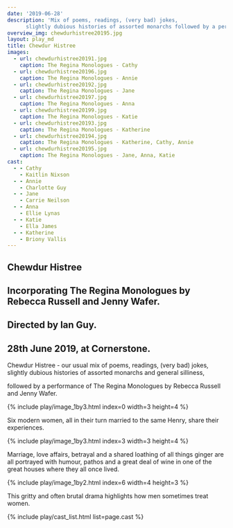 ```yaml
---
date: '2019-06-28'
description: 'Mix of poems, readings, (very bad) jokes,
      slightly dubious histories of assorted monarchs followed by a performance of The Regina Monologues.'
overview_img: chewdurhistree20195.jpg
layout: play_md
title: Chewdur Histree
images:
  - url: chewdurhistree20191.jpg
    caption: The Regina Monologues - Cathy
  - url: chewdurhistree20196.jpg
    caption: The Regina Monologues - Annie
  - url: chewdurhistree20192.jpg
    caption: The Regina Monologues - Jane
  - url: chewdurhistree20197.jpg
    caption: The Regina Monologues - Anna
  - url: chewdurhistree20199.jpg
    caption: The Regina Monologues - Katie
  - url: chewdurhistree20193.jpg
    caption: The Regina Monologues - Katherine
  - url: chewdurhistree20194.jpg
    caption: The Regina Monologues - Katherine, Cathy, Annie
  - url: chewdurhistree20195.jpg
    caption: The Regina Monologues - Jane, Anna, Katie
cast:
  - - Cathy
    - Kaitlin Nixson
  - - Annie
    - Charlotte Guy
  - - Jane
    - Carrie Neilson
  - - Anna
    - Ellie Lynas
  - - Katie
    - Ella James
  - - Katherine
    - Briony Vallis
---
```


## Chewdur Histree
## Incorporating The Regina Monologues by Rebecca Russell and Jenny Wafer.
## Directed by Ian Guy.
## 28th June 2019, at Cornerstone.


Chewdur Histree - our  usual mix of poems, readings, (very bad) jokes, slightly dubious histories of assorted monarchs and general silliness,

followed by a performance of The Regina Monologues by Rebecca Russell and Jenny Wafer.

{% include play/image_1by3.html index=0 width=3 height=4 %}

Six modern women, all in their turn married to the same Henry, share their experiences.

{% include play/image_1by3.html index=3 width=3 height=4 %}

Marriage, love affairs, betrayal and a shared loathing of all things ginger are all portrayed with humour, pathos and a great deal of wine in one of the great houses where they all once lived.

{% include play/image_1by2.html index=6 width=4 height=3 %}

This gritty and often brutal drama highlights how men sometimes treat women.

{% include play/cast_list.html list=page.cast %}
